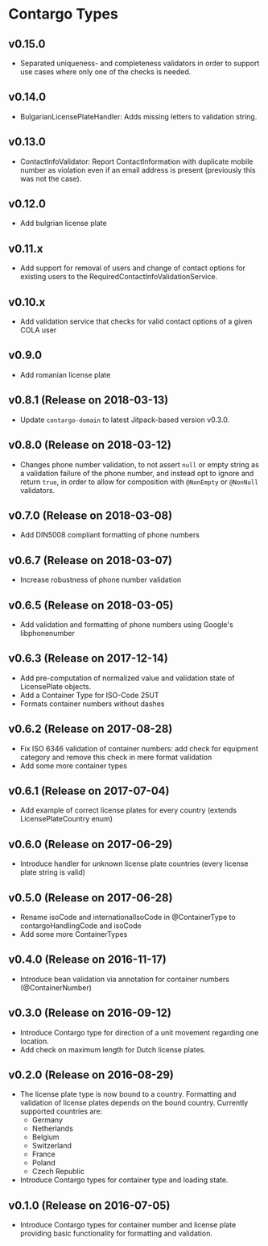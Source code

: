 Contargo Types
===============

## v0.15.0

* Separated uniqueness- and completeness validators in order to support use cases where only one of the checks
  is needed.

## v0.14.0

* BulgarianLicensePlateHandler: Adds missing letters to validation string.

## v0.13.0

* ContactInfoValidator: Report ContactInformation with duplicate mobile number as violation even 
  if an email address is present (previously this was not the case).

## v0.12.0

* Add bulgrian license plate

## v0.11.x

* Add support for removal of users and change of contact options for existing users
  to the RequiredContactInfoValidationService.

## v0.10.x

* Add validation service that checks for valid contact options of a given COLA user

## v0.9.0

* Add romanian license plate

## v0.8.1 (Release on 2018-03-13)

* Update `contargo-domain` to latest Jitpack-based version v0.3.0.

## v0.8.0 (Release on 2018-03-12)

* Changes phone number validation, to not assert `null` or empty string as a
  validation failure of the phone number, and instead opt to ignore and return
  `true`, in order to allow for composition with `@NonEmpty` or `@NonNull`
  validators.

## v0.7.0 (Release on 2018-03-08)

* Add DIN5008 compliant formatting of phone numbers

## v0.6.7 (Release on 2018-03-07)

* Increase robustness of phone number validation

## v0.6.5 (Release on 2018-03-05)

* Add validation and formatting of phone numbers using Google's libphonenumber

## v0.6.3 (Release on 2017-12-14)

* Add pre-computation of normalized value and validation state of LicensePlate objects.
* Add a Container Type for ISO-Code 25UT
* Formats container numbers without dashes

## v0.6.2 (Release on 2017-08-28)

* Fix ISO 6346 validation of container numbers: add check for equipment category and remove this
  check in mere format validation
* Add some more container types

## v0.6.1 (Release on 2017-07-04)

* Add example of correct license plates for every country (extends LicensePlateCountry enum)

## v0.6.0 (Release on 2017-06-29)

* Introduce handler for unknown license plate countries (every license plate string is valid)

## v0.5.0 (Release on 2017-06-28)

* Rename isoCode and internationalIsoCode in @ContainerType to contargoHandlingCode and isoCode
* Add some more ContainerTypes

## v0.4.0 (Release on 2016-11-17)

* Introduce bean validation via annotation for container numbers (@ContainerNumber)

## v0.3.0 (Release on 2016-09-12)

* Introduce Contargo type for direction of a unit movement regarding one location.
* Add check on maximum length for Dutch license plates.

## v0.2.0 (Release on 2016-08-29)

* The license plate type is now bound to a country. Formatting and validation
  of license plates depends on the bound country.
  Currently supported countries are:
  * Germany
  * Netherlands
  * Belgium
  * Switzerland
  * France
  * Poland
  * Czech Republic
* Introduce Contargo types for container type and loading state.

## v0.1.0 (Release on 2016-07-05)

* Introduce Contargo types for container number and license plate providing
  basic functionality for formatting and validation.
